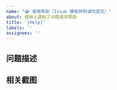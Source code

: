 ```yaml
---
name: "😂 使用帮助（Issue 模板样例请勿提交）"
about: 使用上遇到了问题请求帮助
title: '[Help]'
labels: ''
assignees: ''
---
```

<!-- 提问之前请先在 issue 搜索一下，看看是否已经有提过相关的问题了，请勿重复提交类似问题！ -->

<!-- 请按照下面的模板填写，以便更好的帮助你解决问题，不遵循模版，issue 将会被直接关闭。-->

## 问题描述

## 相关截图
